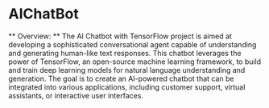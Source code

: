 # AIChatBot

** Overview: **
The AI Chatbot with TensorFlow project is aimed at developing a sophisticated conversational agent capable of understanding and generating human-like text responses. 
This chatbot leverages the power of TensorFlow, an open-source machine learning framework, to build and train deep learning models for natural language understanding and generation. 
The goal is to create an AI-powered chatbot that can be integrated into various applications, including customer support, virtual assistants, or interactive user interfaces.
